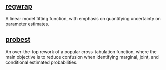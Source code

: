 ## [regwrap](https://raw.githubusercontent.com/harmonyluce/regwrap/main/regwrap)
A linear model fitting function, with emphasis on quantifying uncertainty on parameter estimates.

## [probest](https://raw.githubusercontent.com/harmonyluce/probest/main/probest)
An over-the-top rework of a popular cross-tabulation function, where the main objective is to reduce confusion when identifying marginal, joint, and conditional estimated probabilities.

